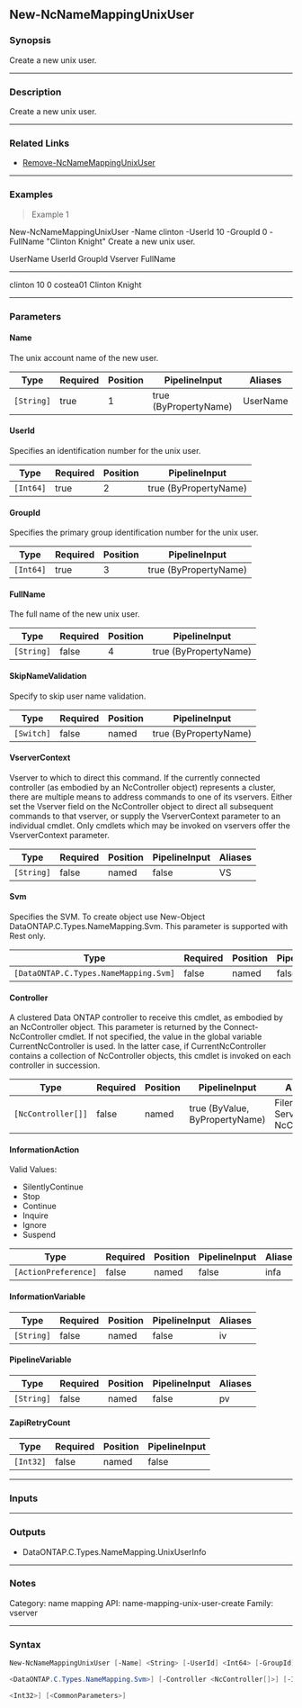 New-NcNameMappingUnixUser
-------------------------

### Synopsis
Create a new unix user.

---

### Description

Create a new unix user.

---

### Related Links
* [Remove-NcNameMappingUnixUser](Remove-NcNameMappingUnixUser)

---

### Examples
> Example 1

New-NcNameMappingUnixUser -Name clinton -UserId 10 -GroupId 0 -FullName "Clinton Knight"
Create a new unix user.

UserName             UserId GroupId Vserver                   FullName
--------             ------ ------- -------                   --------
clinton                  10       0 costea01                  Clinton Knight

---

### Parameters
#### **Name**
The unix account name of the new user.

|Type      |Required|Position|PipelineInput        |Aliases |
|----------|--------|--------|---------------------|--------|
|`[String]`|true    |1       |true (ByPropertyName)|UserName|

#### **UserId**
Specifies an identification number for the unix user.

|Type     |Required|Position|PipelineInput        |
|---------|--------|--------|---------------------|
|`[Int64]`|true    |2       |true (ByPropertyName)|

#### **GroupId**
Specifies the primary group identification number for the unix user.

|Type     |Required|Position|PipelineInput        |
|---------|--------|--------|---------------------|
|`[Int64]`|true    |3       |true (ByPropertyName)|

#### **FullName**
The full name of the new unix user.

|Type      |Required|Position|PipelineInput        |
|----------|--------|--------|---------------------|
|`[String]`|false   |4       |true (ByPropertyName)|

#### **SkipNameValidation**
Specify to skip user name validation.

|Type      |Required|Position|PipelineInput        |
|----------|--------|--------|---------------------|
|`[Switch]`|false   |named   |true (ByPropertyName)|

#### **VserverContext**
Vserver to which to direct this command.  If the currently connected controller (as embodied by an NcController object) represents a cluster, there are multiple means to address commands to one of its vservers.  Either set the Vserver field on the NcController object to direct all subsequent commands to that vserver, or supply the VserverContext parameter to an individual cmdlet.  Only cmdlets which may be invoked on vservers offer the VserverContext parameter.

|Type      |Required|Position|PipelineInput|Aliases|
|----------|--------|--------|-------------|-------|
|`[String]`|false   |named   |false        |VS     |

#### **Svm**
Specifies the SVM. To create object use New-Object DataONTAP.C.Types.NameMapping.Svm. This parameter is supported with Rest only.

|Type                                 |Required|Position|PipelineInput|
|-------------------------------------|--------|--------|-------------|
|`[DataONTAP.C.Types.NameMapping.Svm]`|false   |named   |false        |

#### **Controller**
A clustered Data ONTAP controller to receive this cmdlet, as embodied by an NcController object.  This parameter is returned by the Connect-NcController cmdlet.  If not specified, the value in the global variable CurrentNcController is used.  In the latter case, if CurrentNcController contains a collection of NcController objects, this cmdlet is invoked on each controller in succession.

|Type              |Required|Position|PipelineInput                 |Aliases                          |
|------------------|--------|--------|------------------------------|---------------------------------|
|`[NcController[]]`|false   |named   |true (ByValue, ByPropertyName)|Filer<br/>Server<br/>NcController|

#### **InformationAction**

Valid Values:

* SilentlyContinue
* Stop
* Continue
* Inquire
* Ignore
* Suspend

|Type                |Required|Position|PipelineInput|Aliases|
|--------------------|--------|--------|-------------|-------|
|`[ActionPreference]`|false   |named   |false        |infa   |

#### **InformationVariable**

|Type      |Required|Position|PipelineInput|Aliases|
|----------|--------|--------|-------------|-------|
|`[String]`|false   |named   |false        |iv     |

#### **PipelineVariable**

|Type      |Required|Position|PipelineInput|Aliases|
|----------|--------|--------|-------------|-------|
|`[String]`|false   |named   |false        |pv     |

#### **ZapiRetryCount**

|Type     |Required|Position|PipelineInput|
|---------|--------|--------|-------------|
|`[Int32]`|false   |named   |false        |

---

### Inputs

---

### Outputs
* DataONTAP.C.Types.NameMapping.UnixUserInfo

---

### Notes
Category: name mapping
API: name-mapping-unix-user-create
Family: vserver

---

### Syntax
```PowerShell
New-NcNameMappingUnixUser [-Name] <String> [-UserId] <Int64> [-GroupId] <Int64> [[-FullName] <String>] [-SkipNameValidation] [-VserverContext <String>] [-Svm 
```
```PowerShell
<DataONTAP.C.Types.NameMapping.Svm>] [-Controller <NcController[]>] [-InformationAction <ActionPreference>] [-InformationVariable <String>] [-PipelineVariable <String>] [-ZapiRetryCount 
```
```PowerShell
<Int32>] [<CommonParameters>]
```
